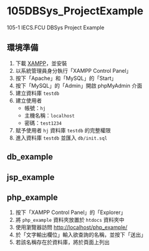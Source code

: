 # 105DBSys_ProjectExample
105-1 IECS.FCU DBSys Project Example

## 環境準備
1. 下載 [XAMPP](https://www.apachefriends.org/zh_tw/index.html)，並安裝
2. 以系統管理員身分執行「XAMPP Control Panel」
3. 按下「Apache」和「MySQL」的「Start」
4. 按下「MySQL」的「Admin」開啟 phpMyAdmin 介面
5. 建立資料庫 `testdb`
6. 建立使用者
    - 帳號：`hj`
    - 主機名稱：`localhost`
    - 密碼：`test1234`
7. 賦予使用者 `hj` 資料庫 `testdb` 的完整權限
8. 進入資料庫 `testdb` 並匯入 `db/init.sql`

## db_example

## jsp_example

## php_example
1. 按下「XAMPP Control Panel」的「Explorer」
2. 將 `php_example` 資料夾放置於 `htdocs` 資料夾中
3. 使用瀏覽器訪問 [http://localhost/php_example/](http://localhost/php_example/)
4. 於「文字輸出欄位」輸入欲查詢的名稱，並按下「送出」
5. 若該名稱存在於資料庫，將於頁面上列出